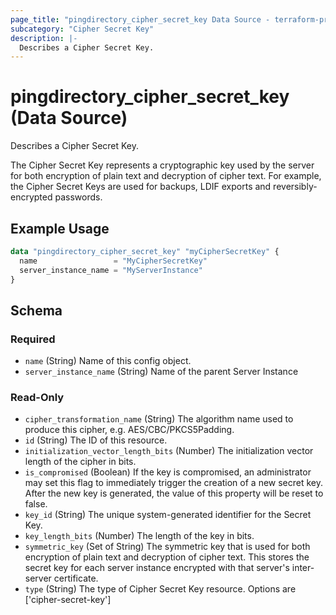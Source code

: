```yaml
---
page_title: "pingdirectory_cipher_secret_key Data Source - terraform-provider-pingdirectory"
subcategory: "Cipher Secret Key"
description: |-
  Describes a Cipher Secret Key.
---
```


# pingdirectory_cipher_secret_key (Data Source)

Describes a Cipher Secret Key.

The Cipher Secret Key represents a cryptographic key used by the server for both encryption of plain text and decryption of cipher text. For example, the Cipher Secret Keys are used for backups, LDIF exports and reversibly-encrypted passwords.

## Example Usage

```terraform
data "pingdirectory_cipher_secret_key" "myCipherSecretKey" {
  name                 = "MyCipherSecretKey"
  server_instance_name = "MyServerInstance"
}
```

<!-- schema generated by tfplugindocs -->
## Schema

### Required

- `name` (String) Name of this config object.
- `server_instance_name` (String) Name of the parent Server Instance

### Read-Only

- `cipher_transformation_name` (String) The algorithm name used to produce this cipher, e.g. AES/CBC/PKCS5Padding.
- `id` (String) The ID of this resource.
- `initialization_vector_length_bits` (Number) The initialization vector length of the cipher in bits.
- `is_compromised` (Boolean) If the key is compromised, an administrator may set this flag to immediately trigger the creation of a new secret key. After the new key is generated, the value of this property will be reset to false.
- `key_id` (String) The unique system-generated identifier for the Secret Key.
- `key_length_bits` (Number) The length of the key in bits.
- `symmetric_key` (Set of String) The symmetric key that is used for both encryption of plain text and decryption of cipher text. This stores the secret key for each server instance encrypted with that server's inter-server certificate.
- `type` (String) The type of Cipher Secret Key resource. Options are ['cipher-secret-key']

